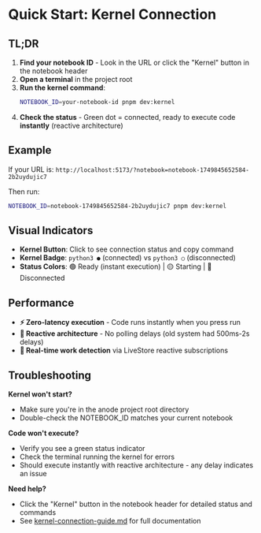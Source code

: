 # Quick Start: Kernel Connection

## TL;DR

1. **Find your notebook ID** - Look in the URL or click the "Kernel" button in the notebook header
2. **Open a terminal** in the project root
3. **Run the kernel command**:
   ```bash
   NOTEBOOK_ID=your-notebook-id pnpm dev:kernel
   ```
4. **Check the status** - Green dot = connected, ready to execute code **instantly** (reactive architecture)

## Example

If your URL is: `http://localhost:5173/?notebook=notebook-1749845652584-2b2uydujic7`

Then run:
```bash
NOTEBOOK_ID=notebook-1749845652584-2b2uydujic7 pnpm dev:kernel
```

## Visual Indicators

- **Kernel Button**: Click to see connection status and copy command
- **Kernel Badge**: `python3 ●` (connected) vs `python3 ○` (disconnected)  
- **Status Colors**: 🟢 Ready (instant execution) | 🟡 Starting | 🔴 Disconnected

## Performance

- **⚡ Zero-latency execution** - Code runs instantly when you press run
- **🔄 Reactive architecture** - No polling delays (old system had 500ms-2s delays)
- **📡 Real-time work detection** via LiveStore reactive subscriptions

## Troubleshooting

**Kernel won't start?**
- Make sure you're in the anode project root directory
- Double-check the NOTEBOOK_ID matches your current notebook

**Code won't execute?**
- Verify you see a green status indicator
- Check the terminal running the kernel for errors
- Should execute instantly with reactive architecture - any delay indicates an issue

**Need help?**
- Click the "Kernel" button in the notebook header for detailed status and commands
- See [kernel-connection-guide.md](./kernel-connection-guide.md) for full documentation